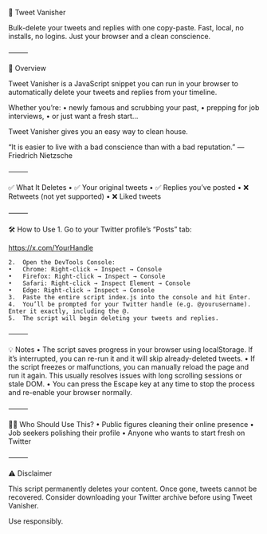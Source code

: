 
🧹 Tweet Vanisher

Bulk-delete your tweets and replies with one copy-paste. Fast, local, no installs, no logins. Just your browser and a clean conscience.

⸻

🚀 Overview

Tweet Vanisher is a JavaScript snippet you can run in your browser to automatically delete your tweets and replies from your timeline.

Whether you’re:
	•	newly famous and scrubbing your past,
	•	prepping for job interviews,
	•	or just want a fresh start…

Tweet Vanisher gives you an easy way to clean house.

“It is easier to live with a bad conscience than with a bad reputation.”
— Friedrich Nietzsche

⸻

✅ What It Deletes
	•	✅ Your original tweets
	•	✅ Replies you’ve posted
	•	❌ Retweets (not yet supported)
	•	❌ Liked tweets

⸻

🛠 How to Use
	1.	Go to your Twitter profile’s “Posts” tab:

https://x.com/YourHandle

	2.	Open the DevTools Console:
	•	Chrome: Right-click → Inspect → Console
	•	Firefox: Right-click → Inspect → Console
	•	Safari: Right-click → Inspect Element → Console
	•	Edge: Right-click → Inspect → Console
	3.	Paste the entire script index.js into the console and hit Enter.
	4.	You’ll be prompted for your Twitter handle (e.g. @yourusername). Enter it exactly, including the @.
	5.	The script will begin deleting your tweets and replies.

⸻

💡 Notes
	•	The script saves progress in your browser using localStorage. If it’s interrupted, you can re-run it and it will skip already-deleted tweets.
	•	If the script freezes or malfunctions, you can manually reload the page and run it again. This usually resolves issues with long scrolling sessions or stale DOM.
	•	You can press the Escape key at any time to stop the process and re-enable your browser normally.

⸻

🧑‍💻 Who Should Use This?
	•	Public figures cleaning their online presence
	•	Job seekers polishing their profile
	•	Anyone who wants to start fresh on Twitter

⸻

⚠️ Disclaimer

This script permanently deletes your content. Once gone, tweets cannot be recovered. Consider downloading your Twitter archive before using Tweet Vanisher.

Use responsibly.
